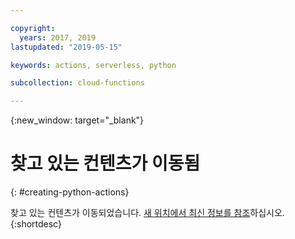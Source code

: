 ```yaml
---

copyright:
  years: 2017, 2019
lastupdated: "2019-05-15"

keywords: actions, serverless, python

subcollection: cloud-functions

---
```


{:new_window: target="_blank"}
# 찾고 있는 컨텐츠가 이동됨
{: #creating-python-actions}

찾고 있는 컨텐츠가 이동되었습니다. [새 위치에서 최신 정보를 참조](/docs/openwhisk?topic=cloud-functions-prep#prep_python)하십시오.
{:shortdesc}
